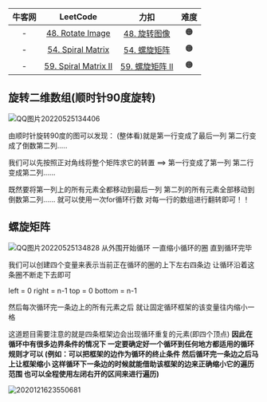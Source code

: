 

| 牛客网 |                           LeetCode                           |                             力扣                             | 难度 |
| :----: | :----------------------------------------------------------: | :----------------------------------------------------------: | :--: |
|   -    | [48. Rotate Image](https://leetcode.com/problems/rotate-image/) |  [48. 旋转图像](https://leetcode.cn/problems/rotate-image/)  |  🟠   |
|   -    | [54. Spiral Matrix](https://leetcode.com/problems/spiral-matrix/) | [54. 螺旋矩阵](https://leetcode.cn/problems/spiral-matrix/)  |  🟠   |
|   -    | [59. Spiral Matrix II](https://leetcode.com/problems/spiral-matrix-ii/) | [59. 螺旋矩阵 II](https://leetcode.cn/problems/spiral-matrix-ii/) |  🟠   |



## 旋转二维数组(顺时针90度旋转)

![QQ图片20220525134406](C:\Users\14493\Desktop\img\QQ图片20220525134406.png) 

由顺时针旋转90度的图可以发现： (整体看)就是第一行变成了最后一列  第二行变成了倒数第二列.....     

我们可以先按照正对角线将整个矩阵求它的转置 ==>  第一行变成了第一列  第二行变成第二列...... 

既然要将第一列上的所有元素全都移动到最后一列  第二列的所有元素全部移动到倒数第二列......    就可以使用一次for循环行数  对每一行的数组进行翻转即可！！



## 螺旋矩阵

![QQ图片20220525134828](C:\Users\14493\Desktop\img\QQ图片20220525134828.png) 从外围开始循环 一直缩小循环的圈 直到循环完毕

我们可以创建四个变量来表示当前正在循环的圈的上下左右四条边  让循环沿着这条圈不断走下去即可

left = 0  right = n-1  top = 0  bottom = n-1

然后每次循环完一条边上的所有元素之后  就让固定循环框架的该变量往内缩小一格

这道题目需要注意的就是四条框架边会出现循环重复的元素(即四个顶点)   **因此在循环中有很多边界条件的情况下  一定要确定好一个循环到任何地方都适用的循环规则才可以   (例如：可以把框架的边作为循环的终止条件  然后循环完一条边之后马上让框架缩小  这样循环下一条边的时候就能借助该框架的边来正确缩小它的遍历范围    也可以全程使用左闭右开的区间来进行遍历)**

![2020121623550681](C:\Users\14493\Desktop\img\2020121623550681.png) 